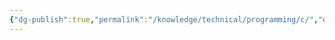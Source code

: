 ```yaml
---
{"dg-publish":true,"permalink":"/knowledge/technical/programming/c/","dgPassFrontmatter":true}
---
```


